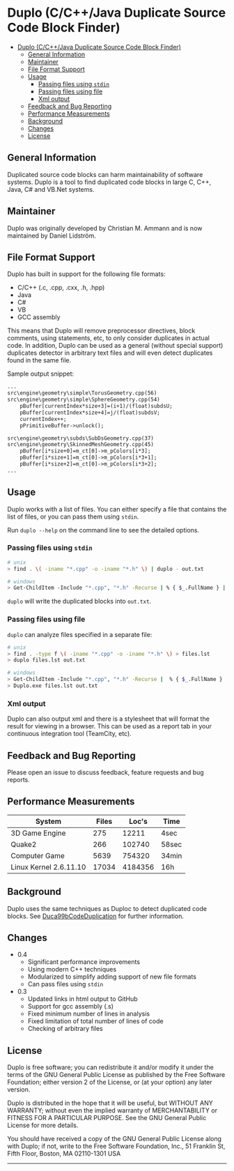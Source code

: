 # Duplo (C/C++/Java Duplicate Source Code Block Finder)

- [Duplo (C/C++/Java Duplicate Source Code Block Finder)](#duplo-ccjava-duplicate-source-code-block-finder)
  - [General Information](#general-information)
  - [Maintainer](#maintainer)
  - [File Format Support](#file-format-support)
  - [Usage](#usage)
    - [Passing files using `stdin`](#passing-files-using-stdin)
    - [Passing files using file](#passing-files-using-file)
    - [Xml output](#xml-output)
  - [Feedback and Bug Reporting](#feedback-and-bug-reporting)
  - [Performance Measurements](#performance-measurements)
  - [Background](#background)
  - [Changes](#changes)
  - [License](#license)

## General Information

Duplicated source code blocks can harm maintainability of software systems.
Duplo is a tool to find duplicated code blocks in large C, C++, Java, C# and
VB.Net systems.

## Maintainer

Duplo was originally developed by Christian
M. Ammann and is now maintained by Daniel
Lidström.

## File Format Support

Duplo has built in support for the following
file formats:

- C/C++ (.c, .cpp, .cxx, .h, .hpp)
- Java
- C#
- VB
- GCC assembly

This means that Duplo will remove
preprocessor directives, block comments, using
statements, etc, to only consider duplicates
in actual code.
In addition, Duplo can be used as a general
(without special support) duplicates detector
in arbitrary text files and will even detect
duplicates found in the same file.

Sample output snippet:

```txt
...
src\engine\geometry\simple\TorusGeometry.cpp(56)
src\engine\geometry\simple\SphereGeometry.cpp(54)
    pBuffer[currentIndex*size+3]=(i+1)/(float)subdsU;
    pBuffer[currentIndex*size+4]=j/(float)subdsV;
    currentIndex++;
    pPrimitiveBuffer->unlock();

src\engine\geometry\subds\SubDsGeometry.cpp(37)
src\engine\geometry\SkinnedMeshGeometry.cpp(45)
    pBuffer[i*size+0]=m_ct[0]->m_pColors[i*3];
    pBuffer[i*size+1]=m_ct[0]->m_pColors[i*3+1];
    pBuffer[i*size+2]=m_ct[0]->m_pColors[i*3+2];
...
```

## Usage

Duplo works with a list of files. You can either specify a file that contains the list of files, or you can pass them using `stdin`.

Run `duplo --help` on the command line to see the detailed options.

### Passing files using `stdin`

```bash
# unix
> find . \( -iname "*.cpp" -o -iname "*.h" \) | duplo - out.txt

# windows
> Get-ChildItem -Include "*.cpp", "*.h" -Recurse | % { $_.FullName } | Duplo.exe - out.txt
```

`duplo` will write the duplicated blocks into `out.txt`.

### Passing files using file

`duplo` can analyze files specified in a separate file:

```bash
# unix
> find . -type f \( -iname "*.cpp" -o -iname "*.h" \) > files.lst
> duplo files.lst out.txt

# windows
> Get-ChildItem -Include "*.cpp", "*.h" -Recurse |  % { $_.FullName } | Out-File -encoding ascii files.lst
> Duplo.exe files.lst out.txt
```

### Xml output

Duplo can also output xml and there is a stylesheet that will format the result for viewing in a browser. This can be used as a report tab in your continuous integration tool (TeamCity, etc).

## Feedback and Bug Reporting

Please open an issue to discuss feedback,
feature requests and bug reports.

## Performance Measurements

| System | Files | Loc's | Time |
|-|-|-|-|
| 3D Game Engine | 275 | 12211 | 4sec |
| Quake2 | 266 | 102740 | 58sec |
| Computer Game | 5639 | 754320 | 34min |
| Linux Kernel 2.6.11.10 | 17034 | 4184356 | 16h |

## Background

Duplo uses the same techniques as Duploc to detect duplicated code blocks. See
[Duca99bCodeDuplication](http://scg.unibe.ch/archive/papers/Duca99bCodeDuplication.pdf) for
further information.

## Changes

- 0.4
  - Significant performance improvements
  - Using modern C++ techniques
  - Modularized to simplify adding support of new file formats
  - Can pass files using `stdin`
- 0.3
  - Updated links in html output to GitHub
  - Support for gcc assembly (.s)
  - Fixed minimum number of lines in analysis
  - Fixed limitation of total number of lines of code
  - Checking of arbitrary files

## License

Duplo is free software; you can redistribute it and/or modify
it under the terms of the GNU General Public License as published by
the Free Software Foundation; either version 2 of the License, or
(at your option) any later version.

Duplo is distributed in the hope that it will be useful,
but WITHOUT ANY WARRANTY; without even the implied warranty of
MERCHANTABILITY or FITNESS FOR A PARTICULAR PURPOSE.  See the
GNU General Public License for more details.

You should have received a copy of the GNU General Public License
along with Duplo; if not, write to the Free Software
Foundation, Inc., 51 Franklin St, Fifth Floor, Boston, MA  02110-1301  USA

---
